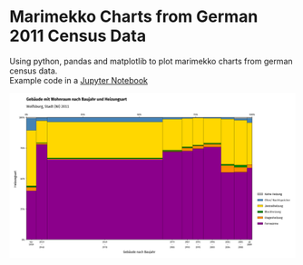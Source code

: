 # Marimekko Charts from German 2011 Census Data

Using python, pandas and matplotlib to plot marimekko charts from german census data.  
Example code in a [Jupyter Notebook](https://github.com/wahlatlas/marimekko/blob/main/marimekko_dwelling_heating_census2011.ipynb)

![Beispiel](https://github.com/wahlatlas/marimekko/raw/main/charts/03103_Wolfsburg%2C%20Stadt.png)
